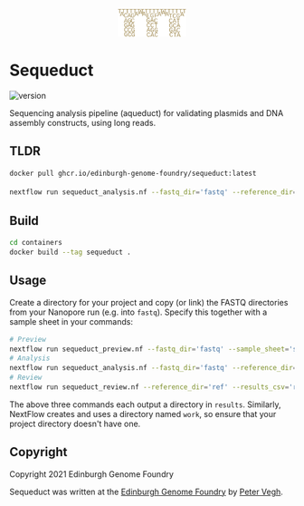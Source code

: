 <p align="center">
<img alt="Sequeduct logo" title="Sequeduct" src="images/logo.png" width="120">
</p>

# Sequeduct

![version](https://img.shields.io/badge/current_version-0.1.0-blue)

Sequencing analysis pipeline (aqueduct) for validating plasmids and DNA assembly constructs, using long reads.

## TLDR

```bash
docker pull ghcr.io/edinburgh-genome-foundry/sequeduct:latest

nextflow run sequeduct_analysis.nf --fastq_dir='fastq' --reference_dir='ref' --sample_sheet='sample_sheet.csv' --projectname='EGF project' -with-docker ghcr.io/edinburgh-genome-foundry/sequeduct
```

## Build

```bash
cd containers
docker build --tag sequeduct .
```

## Usage

Create a directory for your project and copy (or link) the FASTQ directories from your Nanopore run (e.g. into `fastq`). Specify this together with a sample sheet in your commands:

```bash
# Preview
nextflow run sequeduct_preview.nf --fastq_dir='fastq' --sample_sheet='sample_sheet.csv'
# Analysis
nextflow run sequeduct_analysis.nf --fastq_dir='fastq' --reference_dir='ref' --sample_sheet='sample_sheet.csv' --projectname='EGF project' -with-docker sequeduct
# Review
nextflow run sequeduct_review.nf --reference_dir='ref' --results_csv='results.csv' --projectname='EGF project' --all_parts='part_sequences.fasta' --assembly_plan='assembly_plan.csv' -with-docker sequeduct
```

The above three commands each output a directory in `results`. Similarly, NextFlow creates and uses a directory named `work`, so ensure that your project directory doesn't have one.

## Copyright

Copyright 2021 Edinburgh Genome Foundry

Sequeduct was written at the [Edinburgh Genome Foundry](https://edinburgh-genome-foundry.github.io/)
by [Peter Vegh](https://github.com/veghp).
